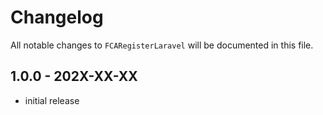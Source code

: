 # Changelog

All notable changes to `FCARegisterLaravel` will be documented in this file.

## 1.0.0 - 202X-XX-XX

- initial release

